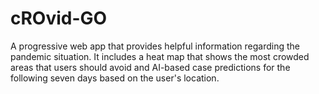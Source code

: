 # cROvid-GO

A progressive web app that provides helpful information regarding the pandemic situation. It includes a heat map that shows the most crowded areas that users should avoid and AI-based case predictions for the following seven days based on the user's location.

